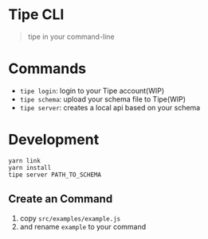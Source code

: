 # Tipe CLI
> tipe in your command-line

# Commands
- `tipe login`: login to your Tipe account(WIP)
- `tipe schema`: upload your schema file to Tipe(WIP)
- `tipe server`: creates a local api based on your schema

# Development
```
yarn link
yarn install
tipe server PATH_TO_SCHEMA
```
## Create an Command
1. copy `src/examples/example.js`
1. and rename `example` to your command
